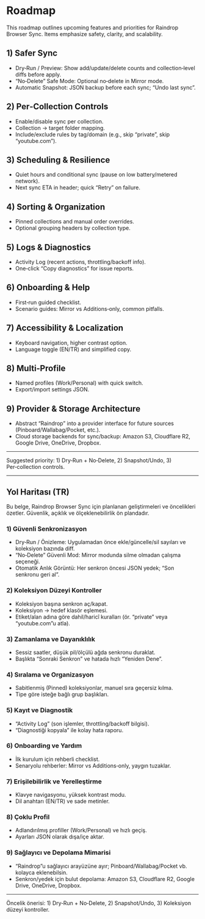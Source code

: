# Roadmap

This roadmap outlines upcoming features and priorities for Raindrop Browser Sync. Items emphasize safety, clarity, and scalability.

## 1) Safer Sync
- Dry‑Run / Preview: Show add/update/delete counts and collection‑level diffs before apply.
- “No‑Delete” Safe Mode: Optional no‑delete in Mirror mode.
- Automatic Snapshot: JSON backup before each sync; “Undo last sync”.

## 2) Per‑Collection Controls
- Enable/disable sync per collection.
- Collection → target folder mapping.
- Include/exclude rules by tag/domain (e.g., skip “private”, skip “youtube.com”).

## 3) Scheduling & Resilience
- Quiet hours and conditional sync (pause on low battery/metered network).
- Next sync ETA in header; quick “Retry” on failure.

## 4) Sorting & Organization
- Pinned collections and manual order overrides.
- Optional grouping headers by collection type.

## 5) Logs & Diagnostics
- Activity Log (recent actions, throttling/backoff info).
- One‑click “Copy diagnostics” for issue reports.

## 6) Onboarding & Help
- First‑run guided checklist.
- Scenario guides: Mirror vs Additions‑only, common pitfalls.

## 7) Accessibility & Localization
- Keyboard navigation, higher contrast option.
- Language toggle (EN/TR) and simplified copy.

## 8) Multi‑Profile
- Named profiles (Work/Personal) with quick switch.
- Export/import settings JSON.

## 9) Provider & Storage Architecture
- Abstract “Raindrop” into a provider interface for future sources (Pinboard/Wallabag/Pocket, etc.).
- Cloud storage backends for sync/backup: Amazon S3, Cloudflare R2, Google Drive, OneDrive, Dropbox.

---

Suggested priority: 1) Dry‑Run + No‑Delete, 2) Snapshot/Undo, 3) Per‑collection controls.

---

## Yol Haritası (TR)

Bu belge, Raindrop Browser Sync için planlanan geliştirmeleri ve öncelikleri özetler. Güvenlik, açıklık ve ölçeklenebilirlik ön plandadır.

### 1) Güvenli Senkronizasyon
- Dry‑Run / Önizleme: Uygulamadan önce ekle/güncelle/sil sayıları ve koleksiyon bazında diff.
- “No‑Delete” Güvenli Mod: Mirror modunda silme olmadan çalışma seçeneği.
- Otomatik Anlık Görüntü: Her senkron öncesi JSON yedek; “Son senkronu geri al”.

### 2) Koleksiyon Düzeyi Kontroller
- Koleksiyon başına senkron aç/kapat.
- Koleksiyon → hedef klasör eşlemesi.
- Etiket/alan adına göre dahil/haricî kuralları (ör. “private” veya “youtube.com”u atla).

### 3) Zamanlama ve Dayanıklılık
- Sessiz saatler, düşük pil/ölçülü ağda senkronu duraklat.
- Başlıkta “Sonraki Senkron” ve hatada hızlı “Yeniden Dene”.

### 4) Sıralama ve Organizasyon
- Sabitlenmiş (Pinned) koleksiyonlar, manuel sıra geçersiz kılma.
- Tipe göre isteğe bağlı grup başlıkları.

### 5) Kayıt ve Diagnostik
- “Activity Log” (son işlemler, throttling/backoff bilgisi).
- “Diagnostiği kopyala” ile kolay hata raporu.

### 6) Onboarding ve Yardım
- İlk kurulum için rehberli checklist.
- Senaryolu rehberler: Mirror vs Additions‑only, yaygın tuzaklar.

### 7) Erişilebilirlik ve Yerelleştirme
- Klavye navigasyonu, yüksek kontrast modu.
- Dil anahtarı (EN/TR) ve sade metinler.

### 8) Çoklu Profil
- Adlandırılmış profiller (Work/Personal) ve hızlı geçiş.
- Ayarları JSON olarak dışa/içe aktar.

### 9) Sağlayıcı ve Depolama Mimarisi
- “Raindrop”u sağlayıcı arayüzüne ayır; Pinboard/Wallabag/Pocket vb. kolayca eklenebilsin.
- Senkron/yedek için bulut depolama: Amazon S3, Cloudflare R2, Google Drive, OneDrive, Dropbox.

---

Öncelik önerisi: 1) Dry‑Run + No‑Delete, 2) Snapshot/Undo, 3) Koleksiyon düzeyi kontroller.

